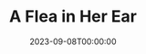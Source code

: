 ---
published: false
cancelled: COVID-19
layout: productions
title: A Flea in Her Ear
date: 2023-09-08T00:00:00
opening_date: 2020
Genres: 
- Play
Theatre: Limelight Theatre
show_details:
- Writer: "[[w:Georges Feydeau]]"
Website: https://web.archive.org/web/20200928192759/https://limelight-theatre.org/shows/
showtimes:
- 2020-03-19 19:30:00
- 2020-03-20 19:30:00
- 2020-03-21 19:30:00
- 2020-03-22 14:00:00
- 2020-03-24 19:30:00
- 2020-03-26 19:30:00
- 2020-03-27 19:30:00
- 2020-03-28 19:30:00
- 2020-03-29 14:00:00
- 2020-04-02 19:30:00
- 2020-04-03 19:30:00
- 2020-04-04 19:30:00
- 2020-04-05 14:00:00
- 2020-04-09 19:30:00
- 2020-04-10 19:30:00
- 2020-04-11 19:30:00
cast:
crew:
- Director: Jason Collins
--- 